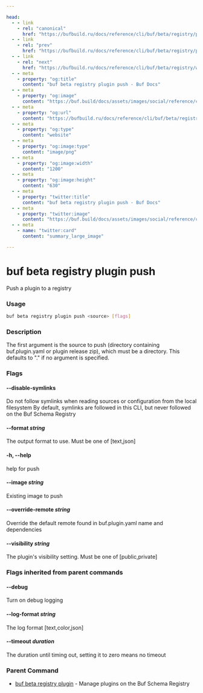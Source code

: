 ```yaml
---

head:
  - - link
    - rel: "canonical"
      href: "https://bufbuild.ru/docs/reference/cli/buf/beta/registry/plugin/push/"
  - - link
    - rel: "prev"
      href: "https://bufbuild.ru/docs/reference/cli/buf/beta/registry/plugin/delete/"
  - - link
    - rel: "next"
      href: "https://bufbuild.ru/docs/reference/cli/buf/beta/registry/webhook/"
  - - meta
    - property: "og:title"
      content: "buf beta registry plugin push - Buf Docs"
  - - meta
    - property: "og:image"
      content: "https://buf.build/docs/assets/images/social/reference/cli/buf/beta/registry/plugin/push.png"
  - - meta
    - property: "og:url"
      content: "https://bufbuild.ru/docs/reference/cli/buf/beta/registry/plugin/push/"
  - - meta
    - property: "og:type"
      content: "website"
  - - meta
    - property: "og:image:type"
      content: "image/png"
  - - meta
    - property: "og:image:width"
      content: "1200"
  - - meta
    - property: "og:image:height"
      content: "630"
  - - meta
    - property: "twitter:title"
      content: "buf beta registry plugin push - Buf Docs"
  - - meta
    - property: "twitter:image"
      content: "https://buf.build/docs/assets/images/social/reference/cli/buf/beta/registry/plugin/push.png"
  - - meta
    - name: "twitter:card"
      content: "summary_large_image"

---
```


# buf beta registry plugin push

Push a plugin to a registry

### Usage

```sh
buf beta registry plugin push <source> [flags]
```

### Description

The first argument is the source to push (directory containing buf.plugin.yaml or plugin release zip), which must be a directory. This defaults to "." if no argument is specified.

### Flags

#### \--disable-symlinks

Do not follow symlinks when reading sources or configuration from the local filesystem By default, symlinks are followed in this CLI, but never followed on the Buf Schema Registry

#### \--format _string_

The output format to use. Must be one of \[text,json\]

#### \-h, --help

help for push

#### \--image _string_

Existing image to push

#### \--override-remote _string_

Override the default remote found in buf.plugin.yaml name and dependencies

#### \--visibility _string_

The plugin's visibility setting. Must be one of \[public,private\]

### Flags inherited from parent commands

#### \--debug

Turn on debug logging

#### \--log-format _string_

The log format \[text,color,json\]

#### \--timeout _duration_

The duration until timing out, setting it to zero means no timeout

### Parent Command

- [buf beta registry plugin](../) - Manage plugins on the Buf Schema Registry
